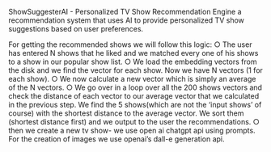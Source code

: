 ShowSuggesterAI - Personalized TV Show Recommendation Engine
a recommendation system that uses AI to provide personalized TV show suggestions based on user preferences.

For getting the recommended shows we will follow this logic:
○ The user has entered N shows that he liked and we matched every one
of his shows to a show in our popular show list.
○ We load the embedding vectors from the disk and we find the vector for
each show. Now we have N vectors (1 for each show).
○ We now calculate a new vector which is simply an average of the N
vectors.
○ We go over in a loop over all the 200 shows vectors and check the
distance of each vector to our average vector that we
calculated in the previous step. We find the 5 shows(which are not the
‘input shows’ of course) with the shortest distance to the average
vector. We sort them (shortest distance first) and we output to
the user the recommendations. 
○ then we create a new tv show- we use open ai chatgpt api using
prompts. 
For the creation of images we use openai’s dall-e generation api.
